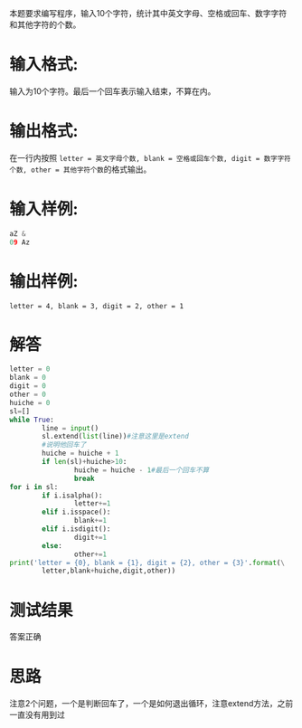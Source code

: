本题要求编写程序，输入10个字符，统计其中英文字母、空格或回车、数字字符和其他字符的个数。
# 输入格式:
输入为10个字符。最后一个回车表示输入结束，不算在内。
# 输出格式:
在一行内按照
`letter = 英文字母个数, blank = 空格或回车个数, digit = 数字字符个数, other = 其他字符个数`的格式输出。
# 输入样例:
```python
aZ &
09 Az
```
# 输出样例:
`letter = 4, blank = 3, digit = 2, other = 1`
# 解答
```python
letter = 0
blank = 0
digit = 0
other = 0
huiche = 0
sl=[]
while True:
        line = input()
        sl.extend(list(line))#注意这里是extend
        #说明他回车了
        huiche = huiche + 1
        if len(sl)+huiche>10:
                huiche = huiche - 1#最后一个回车不算
                break
for i in sl:
        if i.isalpha():
                letter+=1
        elif i.isspace():
                blank+=1
        elif i.isdigit():
                digit+=1
        else:
                other+=1
print('letter = {0}, blank = {1}, digit = {2}, other = {3}'.format(\
        letter,blank+huiche,digit,other))
```
# 测试结果
答案正确
# 思路
注意2个问题，一个是判断回车了，一个是如何退出循环，注意extend方法，之前一直没有用到过
